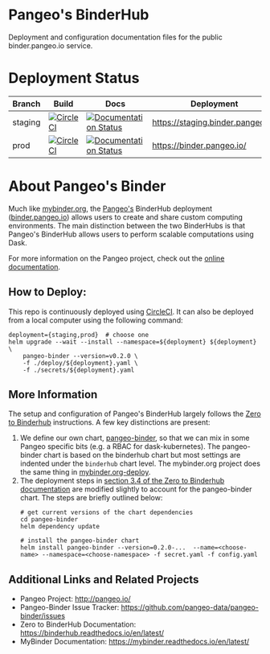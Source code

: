 Pangeo's BinderHub
==================

Deployment and configuration documentation files for the public binder.pangeo.io service.

# Deployment Status

Branch | Build | Docs | Deployment
-- |-- | -- | --
staging | [![CircleCI](https://circleci.com/gh/pangeo-data/pangeo-binder/tree/staging.svg?style=svg)](https://circleci.com/gh/pangeo-data/pangeo-binder/tree/staging) | [![Documentation Status](https://readthedocs.org/projects/pangeo-binder/badge/?version=staging)](https://pangeo-binder.readthedocs.io/en/staging/?badge=staging) | https://staging.binder.pangeo.io/
prod | [![CircleCI](https://circleci.com/gh/pangeo-data/pangeo-binder/tree/prod.svg?style=svg)](https://circleci.com/gh/pangeo-data/pangeo-binder/tree/prod) | [![Documentation Status](https://readthedocs.org/projects/pangeo-binder/badge/?version=prod)](https://pangeo-binder.readthedocs.io/en/prod/?badge=prod) | https://binder.pangeo.io/

# About Pangeo's Binder

Much like [mybinder.org](https://mybinder.org), the [Pangeo's](https://pangeo.io/) BinderHub deployment ([binder.pangeo.io](https://binder.pangeo.io/)) allows users to create and share custom computing environments. The main distinction between the two BinderHubs is that Pangeo's BinderHub allows users to perform scalable computations using Dask.

For more information on the Pangeo project, check out the [online documentation](http://pangeo-binder.readthedocs.io/).

## How to Deploy:
This repo is continuously deployed using [CircleCI](https://circleci.com/gh/pangeo-data/pangeo-binder). It can also be deployed from a local computer using the following command:
```
deployment={staging,prod}  # choose one
helm upgrade --wait --install --namespace=${deployment} ${deployment} \
    pangeo-binder --version=v0.2.0 \
    -f ./deploy/${deployment}.yaml \
    -f ./secrets/${deployment}.yaml
```

## More Information

The setup and configuration of Pangeo's BinderHub largely follows the [Zero to Binderhub](https://binderhub.readthedocs.io/en/latest/) instructions. A few key distinctions are present:

1. We define our own chart, [pangeo-binder](https://github.com/pangeo-data/pangeo-binder/tree/staging/pangeo-binder), so that we can mix in some Pangeo specific bits (e.g. a RBAC for dask-kubernetes). The pangeo-binder chart is based on the binderhub chart but most settings are indented under the `binderhub` chart level. The mybinder.org project does the same thing in [mybinder.org-deploy](https://github.com/jupyterhub/mybinder.org-deploy).
2. The deployment steps in [section 3.4 of the Zero to Binderhub documentation](https://binderhub.readthedocs.io/en/latest/setup-binderhub.html#install-binderhub) are modified slightly to account for the pangeo-binder chart. The steps are briefly outlined below:
    ```
    # get current versions of the chart dependencies
    cd pangeo-binder
    helm dependency update

    # install the pangeo-binder chart
    helm install pangeo-binder --version=0.2.0-...  --name=<choose-name> --namespace=<choose-namespace> -f secret.yaml -f config.yaml
    ```

## Additional Links and Related Projects

- Pangeo Project: http://pangeo.io/
- Pangeo-Binder Issue Tracker: https://github.com/pangeo-data/pangeo-binder/issues
- Zero to BinderHub Documentation: https://binderhub.readthedocs.io/en/latest/
- MyBinder Documentation: https://mybinder.readthedocs.io/en/latest/
